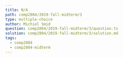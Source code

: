 ```yaml
---
title: N/A
path: comp2804/2019-fall-midterm/3
type: multiple-choice
author: Michiel Smid
question: comp2804/2019-fall-midterm/3/question.ts
solution: comp2804/2019-fall-midterm/3/solution.md
tags:
  - comp2804
  - comp2804-midterm
---
```

